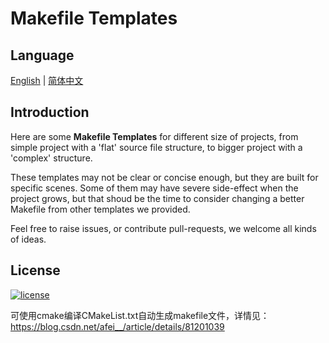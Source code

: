 # Makefile Templates

## Language

[English](./Readme.md) | [简体中文](./Readme-cn.md)

## Introduction

Here are some **Makefile Templates** for different size of projects, from simple project with a 'flat' source file structure, to bigger project with a 'complex' structure.

These templates may not be clear or concise enough, but they are built for specific scenes. Some of them may have severe side-effect when the project grows, but that shoud be the time to consider changing a better Makefile from other templates we provided.

Feel free to raise issues, or contribute pull-requests, we welcome all kinds of ideas.

## License

[![license](https://img.shields.io/github/license/mashape/apistatus.svg?style=plastic)](https://github.com/TheNetAdmin/Makefile-Templates/blob/master/LICENSE)


可使用cmake编译CMakeList.txt自动生成makefile文件，详情见：https://blog.csdn.net/afei__/article/details/81201039
